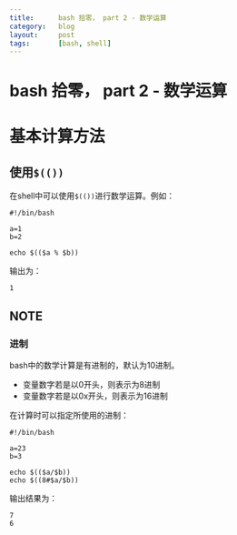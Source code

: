```yaml
---
title:      bash 拾零， part 2 - 数学运算
category:   blog
layout:     post
tags:       [bash, shell]
---
```




bash 拾零， part 2 - 数学运算
==================


# 基本计算方法

## 使用`$(())`

在shell中可以使用`$(())`进行数学运算。例如：

    #!/bin/bash
    
    a=1
    b=2
    
    echo $(($a % $b))
    

输出为：

    1
    

## NOTE

### 进制

bash中的数学计算是有进制的，默认为10进制。

*   变量数字若是以0开头，则表示为8进制
*   变量数字若是以0x开头，则表示为16进制

在计算时可以指定所使用的进制：

    #!/bin/bash
    
    a=23
    b=3
    
    echo $(($a/$b))
    echo $((8#$a/$b))
    

输出结果为：

    7
    6
